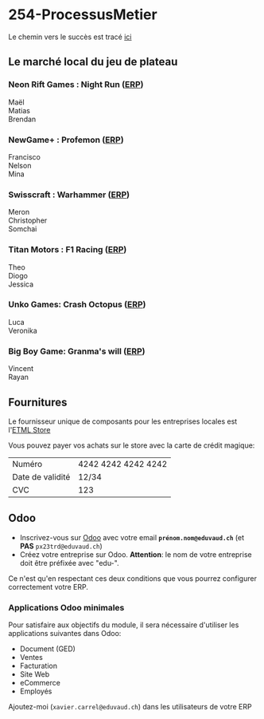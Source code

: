 # 254-ProcessusMetier

Le chemin vers le succès est tracé [ici](https://roadmap.sh/r/embed?id=67c07477580201fc7743a886)

## Le marché local du jeu de plateau
### Neon Rift Games : Night Run ([ERP](https://edu-neonriftgames.odoo.com/odoo))  
Maël  
Matias  
Brendan  
### NewGame+ : Profemon ([ERP](https://edu-newgameplus.odoo.com/odoo))  
Francisco  
Nelson  
Mina  
### Swisscraft : Warhammer ([ERP](https://edu-swisscraft.odoo.com/odoo))  
Meron  
Christopher  
Somchai  
### Titan Motors : F1 Racing ([ERP](https://edu-titanmotors.odoo.com/odoo))  
Theo  
Diogo  
Jessica  
### Unko Games: Crash Octopus ([ERP](https://edu-unkogames.odoo.com/odoo))  
Luca  
Veronika  
### Big Boy Game: Granma's will ([ERP](https://edu-bigboygames.odoo.com/odoo))  
Vincent  
Rayan  

## Fournitures

Le fournisseur unique de composants pour les entreprises locales est l'[ETML Store](https://edu-etml2.odoo.com/)

Vous pouvez payer vos achats sur le store avec la carte de crédit magique:

|||  
|---|---|  
| Numéro| 4242 4242 4242 4242|  
| Date de validité| 12/34|  
| CVC| 123|  
## Odoo

- Inscrivez-vous sur [Odoo](https://www.odoo.com/fr_FR) avec votre email **`prénom.nom@eduvaud.ch`** (et **PAS** `px23trd@eduvaud.ch`)
- Créez votre entreprise sur Odoo. **Attention**: le nom de votre entreprise doit être préfixée avec "edu-".

Ce n'est qu'en respectant ces deux conditions que vous pourrez configurer correctement votre ERP.

### Applications Odoo minimales

Pour satisfaire aux objectifs du module, il sera nécessaire d'utiliser les applications suivantes dans Odoo:

- Document (GED)
- Ventes
- Facturation
- Site Web
- eCommerce
- Employés

Ajoutez-moi (`xavier.carrel@eduvaud.ch`) dans les utilisateurs de votre ERP
